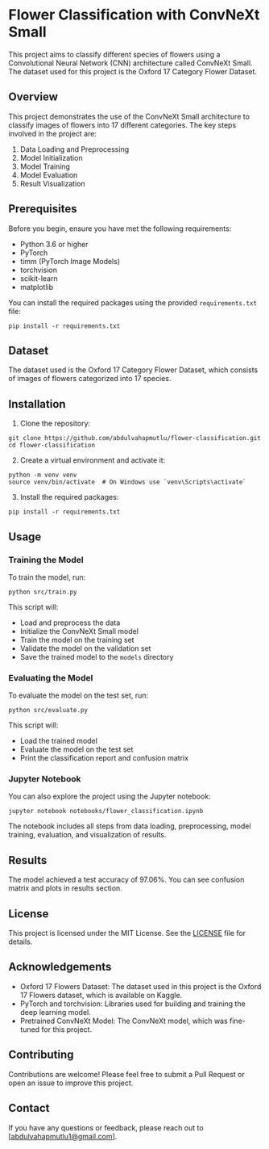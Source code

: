 # Flower Classification with ConvNeXt Small

This project aims to classify different species of flowers using a Convolutional Neural Network (CNN) architecture called ConvNeXt Small. The dataset used for this project is the Oxford 17 Category Flower Dataset.

## Overview

This project demonstrates the use of the ConvNeXt Small architecture to classify images of flowers into 17 different categories. The key steps involved in the project are:

1. Data Loading and Preprocessing
2. Model Initialization
3. Model Training
4. Model Evaluation
5. Result Visualization

## Prerequisites

Before you begin, ensure you have met the following requirements:

- Python 3.6 or higher
- PyTorch
- timm (PyTorch Image Models)
- torchvision
- scikit-learn
- matplotlib

You can install the required packages using the provided `requirements.txt` file:

```
pip install -r requirements.txt
```

## Dataset

The dataset used is the Oxford 17 Category Flower Dataset, which consists of images of flowers categorized into 17 species.

## Installation

1. Clone the repository:

```
git clone https://github.com/abdulvahapmutlu/flower-classification.git
cd flower-classification
```

2. Create a virtual environment and activate it:

```
python -m venv venv
source venv/bin/activate  # On Windows use `venv\Scripts\activate`
```

3. Install the required packages:

```
pip install -r requirements.txt
```

## Usage

### Training the Model

To train the model, run:

```
python src/train.py
```

This script will:

- Load and preprocess the data
- Initialize the ConvNeXt Small model
- Train the model on the training set
- Validate the model on the validation set
- Save the trained model to the `models` directory

### Evaluating the Model

To evaluate the model on the test set, run:

```
python src/evaluate.py
```

This script will:

- Load the trained model
- Evaluate the model on the test set
- Print the classification report and confusion matrix

### Jupyter Notebook

You can also explore the project using the Jupyter notebook:

```
jupyter notebook notebooks/flower_classification.ipynb
```

The notebook includes all steps from data loading, preprocessing, model training, evaluation, and visualization of results.

## Results

The model achieved a test accuracy of 97.06%. You can see confusion matrix and plots in results section.

## License

This project is licensed under the MIT License. See the [LICENSE](LICENSE) file for details.

## Acknowledgements

 - Oxford 17 Flowers Dataset: The dataset used in this project is the Oxford 17 Flowers dataset, which is available on Kaggle.
 - PyTorch and torchvision: Libraries used for building and training the deep learning model.
 - Pretrained ConvNeXt Model: The ConvNeXt model, which was fine-tuned for this project.

## Contributing

Contributions are welcome! Please feel free to submit a Pull Request or open an issue to improve this project.

## Contact

If you have any questions or feedback, please reach out to [abdulvahapmutlu1@gmail.com].
